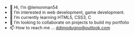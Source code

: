 - 👋 Hi, I’m @lemonman54
- 👀 I’m interested in web development, game development.
- 🌱 I’m currently learning HTML5, CSS3, C
- 💞️ I’m looking to collaborate on projects to build my portfolio
- 📫 How to reach me ... ddimodugno@outlook.com

<!---
lemonman54/lemonman54 is a ✨ special ✨ repository because its `README.md` (this file) appears on your GitHub profile.
You can click the Preview link to take a look at your changes.
--->
